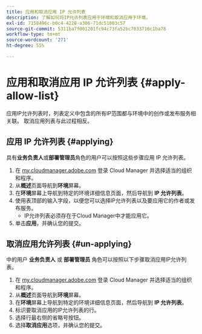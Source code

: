 ```yaml
---
title: 应用和取消应用 IP 允许列表
description: 了解如何将IP允许列表应用于环境和取消应用于环境。
exl-id: 7158496c-b0c4-4228-a306-71dc51003c57
source-git-commit: 5311ba7f001201fc94c73fa52bc7033716c1ba78
workflow-type: tm+mt
source-wordcount: '271'
ht-degree: 55%

---
```



# 应用和取消应用 IP 允许列表 {#apply-allow-list}

应用IP允许列表时，列表定义中包含的所有IP范围都与环境中的创作或发布服务相关联。 取消应用列表与此过程相反。

## 应用 IP 允许列表 {#applying}

具有&#x200B;**业务负责人**&#x200B;或&#x200B;**部署管理员**&#x200B;角色的用户可以按照这些步骤应用 IP 允许列表。

1. 在 [my.cloudmanager.adobe.com](https://my.cloudmanager.adobe.com/) 登录 Cloud Manager 并选择适当的组织和程序。
1. 从&#x200B;**概述**&#x200B;页面导航到&#x200B;**环境**&#x200B;屏幕。
1. 在&#x200B;**环境**&#x200B;屏幕上导航到特定的环境详细信息页面，然后导航到 **IP 允许列表**。
1. 使用表顶部的输入字段，以便您可以选择IP允许列表以及要应用它的作者或发布服务。
   * IP允许列表必须存在于Cloud Manager中才能应用它。
1. 单击&#x200B;**应用**，并确认您的提交。

## 取消应用允许列表 {#un-applying}

中的用户 **业务负责人** 或 **部署管理员** 角色可以按照以下步骤取消应用IP允许列表。

1. 在 [my.cloudmanager.adobe.com](https://my.cloudmanager.adobe.com/) 登录 Cloud Manager 并选择适当的组织和程序。
1. 从&#x200B;**概述**&#x200B;页面导航到&#x200B;**环境**&#x200B;屏幕。
1. 在&#x200B;**环境**&#x200B;屏幕上导航到特定的环境详细信息页面，然后导航到 **IP 允许列表**。
1. 标识要取消应用的IP允许列表的行。
1. 选择行最右侧的省略号按钮。
1. 选择&#x200B;**取消应用**&#x200B;选项，并确认您的提交。
